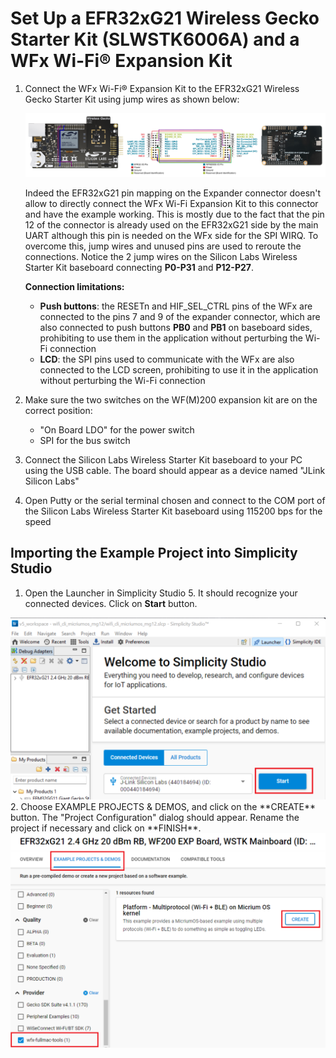 # Set Up a EFR32xG21 Wireless Gecko Starter Kit (SLWSTK6006A) and a WFx Wi-Fi® Expansion Kit

1. Connect the WFx Wi-Fi® Expansion Kit to the EFR32xG21 Wireless Gecko Starter Kit using jump wires as shown below:

    [![brd4180a+slexpwfx](brd4180a-xg21-wfx.png)](brd4180a-xg21-wfx.png "EFR32xG21 and WFx Wi-Fi® Expansion Kit connections")

    Indeed the EFR32xG21 pin mapping on the Expander connector doesn't allow to directly connect the WFx Wi-Fi Expansion Kit to this connector and
    have the example working. This is mostly due to the fact that the pin 12 of the connector is already used on the EFR32xG21 side by the main UART
    although this pin is needed on the WFx side for the SPI WIRQ. To overcome this, jump wires and unused pins are used to reroute the connections.
    Notice the 2 jump wires on the Silicon Labs Wireless Starter Kit baseboard connecting **P0-P31** and **P12-P27**.
    
    **Connection limitations:**
    
    * **Push buttons**: the RESETn and HIF_SEL_CTRL pins of the WFx are connected to the pins 7 and 9 of the expander connector, which are also connected to push buttons
    **PB0** and **PB1** on baseboard sides, prohibiting to use them in the application without perturbing the Wi-Fi connection
    * **LCD**: the SPI pins used to communicate with the WFx are also connected to the LCD screen, prohibiting to use it in the application without perturbing the Wi-Fi connection

2. Make sure the two switches on the WF(M)200 expansion kit are on the correct position:
    * "On Board LDO" for the power switch
    * SPI for the bus switch
3. Connect the Silicon Labs Wireless Starter Kit baseboard to your PC using the USB cable. The board should appear as a device named "JLink Silicon Labs"
4. Open Putty or the serial terminal chosen and connect to the COM port of the Silicon Labs Wireless Starter Kit baseboard using 115200 bps for the speed

## Importing the Example Project into Simplicity Studio

1. Open the Launcher in Simplicity Studio 5. It should recognize your connected devices. Click on **Start** button.
<img src=xg21-launcher-jlink.PNG>
2. Choose EXAMPLE PROJECTS & DEMOS, and click on the **CREATE** button. The "Project Configuration" dialog should appear. Rename the project if necessary and click on **FINISH**.
<img src=xg21-example-project-and-demos.PNG>